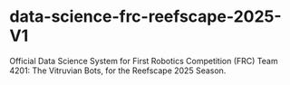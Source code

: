 # data-science-frc-reefscape-2025-V1

Official Data Science System for First Robotics Competition (FRC) Team 4201: The Vitruvian Bots, for the Reefscape 2025 Season.
